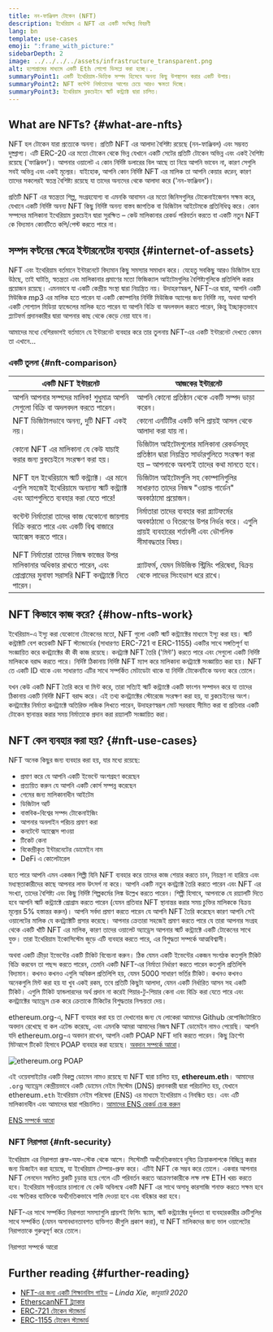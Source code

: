 ```yaml
---
title: নন-ফাঞ্জিবল টোকেন (NFT)
description: ইথেরিয়াম এ NFT এর একটি সংক্ষিপ্ত বিবরণী
lang: bn
template: use-cases
emoji: ":frame_with_picture:"
sidebarDepth: 2
image: ../../../../assets/infrastructure_transparent.png
alt: হলোগ্রামের মাধ্যমে একটি Eth লোগো ডিসপ্লে করা হচ্ছে।.
summaryPoint1: একটি ইথেরিয়াম-ভিত্তিক সম্পদ হিসেবে অনন্য কিছু উপস্থাপন করার একটি উপায়।
summaryPoint2: NFT কন্টেন্ট নির্মাতাদের আগের চেয়ে আরও ক্ষমতা দিচ্ছে।
summaryPoint3: ইথেরিয়াম ব্লকচেইনে স্মার্ট কন্ট্র্যাক্ট দ্বারা চালিত।
---
```


## What are NFTs? {#what-are-nfts}

NFT হল টোকেন যারা প্রত্যেকে অনন্য। প্রতিটি NFT এর আলাদা বৈশিষ্ট্য রয়েছে (নন-ফাঞ্জিবল) এবং সম্ভবত দুষ্প্রাপ্য। এটি ERC-20 এর মতো টোকেন থেকে ভিন্ন যেখানে একটি সেটের প্রতিটি টোকেন অভিন্ন এবং একই বৈশিষ্ট্য রয়েছে ('ফাঞ্জিবল')। আপনার ওয়ালেট এ কোন নির্দিষ্ট ডলারের বিল আছে তা নিয়ে আপনি ভাবেন না, কারণ সেগুলি সবই অভিন্ন এবং একই মূল্যের। যাইহোক, আপনি কোন নির্দিষ্ট NFT এর মালিক তা আপনি কেয়ার _করেন_, কারণ তাদের সকলেরই স্বতন্ত্র বৈশিষ্ট্য রয়েছে যা তাদের অন্যদের থেকে আলাদা করে ('নন-ফাঞ্জিবল')।

প্রতিটি NFT এর স্বতন্ত্রতা শিল্প, সংগ্রহযোগ্য বা এমনকি আবাসন এর মতো জিনিসগুলির টোকেনাইজেশন সক্ষম করে, যেখানে একটি নির্দিষ্ট অনন্য NFT কিছু নির্দিষ্ট অনন্য বাস্তব জাগতিক বা ডিজিটাল আইটেমকে প্রতিনিধিত্ব করে। কোন সম্পদের মালিকানা ইথেরিয়াম ব্লকচেইন দ্বারা সুরক্ষিত – কেউ মালিকানার রেকর্ড পরিবর্তন করতে বা একটি নতুন NFT কে বিদ্যমান কোনটিতে কপি/পেস্ট করতে পারে না।

<YouTube id="Xdkkux6OxfM" />

## সম্পদ বণ্টনের ক্ষেত্রে ইন্টারনেটের ব্যবহার {#internet-of-assets}

NFT এবং ইথেরিয়াম বর্তমানে ইন্টারনেটে বিদ্যমান কিছু সমস্যার সমাধান করে। যেহেতু সবকিছু আরও ডিজিটাল হয়ে উঠছে, তাই ঘাটতি, স্বতন্ত্রতা এবং মালিকানার প্রমাণের মতো ফিজিক্যাল আইটেমগুলির বৈশিষ্ট্যগুলিকে প্রতিলিপি করার প্রয়োজন রয়েছে। এমনভাবে যা একটি কেন্দ্রীয় সংস্থা দ্বারা নিয়ন্ত্রিত নয়। উদাহরণস্বরূপ, NFT-এর দ্বারা, আপনি একটি মিউজিক mp3 এর মালিক হতে পারেন যা একটি কোম্পানির নির্দিষ্ট মিউজিক অ্যাপের জন্য নির্দিষ্ট নয়, অথবা আপনি একটি সোশ্যাল মিডিয়া হ্যান্ডেলের মালিক হতে পারেন যা আপনি বিক্রি বা অদলবদল করতে পারেন, কিন্তু ইচ্ছাকৃতভাবে প্ল্যাটফর্ম প্রদানকারীর দ্বারা আপনার কাছ থেকে কেড়ে নেয়া যাবে না।

আমাদের মধ্যে বেশিরভাগই বর্তমানে যে ইন্টারনেট ব্যবহার করে তার তুলনায় NFT-এর একটি ইন্টারনেট দেখতে কেমন তা এখানে...

### একটি তুলনা {#nft-comparison}

| একটি NFT ইন্টারনেট                                                                                                                          | আজকের ইন্টারনেট                                                                                                                              |
| ------------------------------------------------------------------------------------------------------------------------------------------- | -------------------------------------------------------------------------------------------------------------------------------------------- |
| আপনি আপনার সম্পদের মালিক! শুধুমাত্র আপনি সেগুলো বিক্রি বা অদলবদল করতে পারেন।                                                                | আপনি কোনো প্রতিষ্ঠান থেকে একটি সম্পদ ভাড়া করেন।                                                                                              |
| NFT ডিজিটালভাবে অনন্য, দুটি NFT একই নয়।                                                                                                    | কোনো এনটিটির একটি কপি প্রায়ই আসল থেকে আলাদা করা যায় না।                                                                                    |
| কোনো NFT এর মালিকানা যে কেউ যাচাই করার জন্য ব্লকচেইনে সংরক্ষণ করা হয়।                                                                      | ডিজিটাল আইটেমগুলোর মালিকানা রেকর্ডসমূহ প্রতিষ্ঠান দ্বারা নিয়ন্ত্রিত সার্ভারগুলিতে সংরক্ষণ করা হয় – আপনাকে অবশ্যই তাদের কথা মানতে হবে।      |
| NFT হল ইথেরিয়ামে স্মার্ট কন্ট্র্যাক্ট। এর মানে এগুলি সহজেই ইথেরিয়ামে অন্যান্য স্মার্ট কন্ট্র্যাক্ট এবং অ্যাপগুলিতে ব্যবহার করা যেতে পারে! | ডিজিটাল আইটেমগুলি সহ কোম্পানিগুলির সাধারণত তাদের নিজস্ব "ওয়াল্ড গার্ডেন" অবকাঠামো প্রয়োজন।                                                  |
| কন্টেন্ট নির্মাতারা তাদের কাজ যেকোনো জায়গায় বিক্রি করতে পারে এবং একটি বিশ্ব বাজারে অ্যাক্সেস করতে পারে।                                   | নির্মাতারা তাদের ব্যবহার করা প্ল্যাটফর্মের অবকাঠামো ও বিতরণের উপর নির্ভর করে। এগুলি প্রায়ই ব্যবহারের শর্তাবলী এবং ভৌগলিক সীমাবদ্ধতার বিষয়। |
| NFT নির্মাতারা তাদের নিজস্ব কাজের উপর মালিকানার অধিকার রাখতে পারেন, এবং প্রোগ্রামের মুনাফা সরাসরি NFT কনট্র্যাক্টে নিতে পারেন।              | প্ল্যাটফর্ম, যেমন মিউজিক স্ট্রিমিং পরিষেবা, বিক্রয় থেকে লাভের সিংহভাগ ধরে রাখে।                                                             |

## NFT কিভাবে কাজ করে? {#how-nfts-work}

ইথেরিয়াম-এ ইস্যু করা যেকোনো টোকেনের মতো, NFT গুলো একটি স্মার্ট কন্ট্র্যাক্টের মাধ্যমে ইস্যু করা হয়। স্মার্ট কন্ট্রাক্টটি বেশ কয়েকটি NFT স্ট্যান্ডার্ডের (সাধারণত ERC-721 বা ERC-1155) একটির সাথে সঙ্গতিপূর্ণ যা সংজ্ঞায়িত করে কনট্র্যাক্টের কী কী কাজ রয়েছে। কনট্র্যাক্ট NFT তৈরি ('মিন্ট') করতে পারে এবং সেগুলো একটি নির্দিষ্ট মালিককে বরাদ্দ করতে পারে। নির্দিষ্ট ঠিকানায় নির্দিষ্ট NFT ম্যাপ করে মালিকানা কনট্র্যাক্টে সংজ্ঞায়িত করা হয়। NFT তে একটি ID থাকে এবং সাধারণত এটির সাথে সম্পর্কিত মেটাডেটা থাকে যা নির্দিষ্ট টোকেনটিকে অনন্য করে তোলে।

যখন কেউ একটি NFT তৈরি করে বা মিন্ট করে, তারা সত্যিই স্মার্ট কন্ট্র্যাক্টে একটি ফাংশন সম্পাদন করে যা তাদের ঠিকানায় একটি নির্দিষ্ট NFT বরাদ্দ করে। এই তথ্য কনট্র্যাক্টের স্টোরেজে সংরক্ষণ করা হয়, যা ব্লকচেইনের অংশ। কনট্র্যাক্টের নির্মাতা কনট্র্যাক্টে অতিরিক্ত লজিক লিখতে পারেন, উদাহরণস্বরূপ মোট সরবরাহ সীমিত করা বা প্রতিবার একটি টোকেন স্থানান্তর করার সময় নির্মাতাকে প্রদান করা রয়্যালটি সংজ্ঞায়িত করা।

## NFT কেন ব্যবহার করা হয়? {#nft-use-cases}

NFT অনেক কিছুর জন্য ব্যবহার করা হয়, যার মধ্যে রয়েছে:

- প্রমাণ করে যে আপনি একটি ইভেন্টে অংশগ্রহণ করেছেন
- প্রত্যয়িত করুন যে আপনি একটি কোর্স সম্পন্ন করেছেন
- গেমের জন্য মালিকানাধীন আইটেম
- ডিজিটাল আর্ট
- বাস্তবিক-বিশ্বের সম্পদ টোকেনাইজিং
- আপনার অনলাইন পরিচয় প্রমাণ করা
- কনটেন্টে অ্যাক্সেস পাওয়া
- টিকেট কেনা
- বিকেন্দ্রীকৃত ইন্টারনেটের ডোমেইন নাম
- DeFi এ কোলেটারেল

হতে পারে আপনি এমন একজন শিল্পী যিনি NFT ব্যবহার করে তাদের কাজ শেয়ার করতে চান, নিয়ন্ত্রণ না হারিয়ে এবং মধ্যস্থতাকারীদের কাছে আপনার লাভ উৎসর্গ না করে। আপনি একটি নতুন কনট্র্যাক্ট তৈরি করতে পারেন এবং NFT এর সংখ্যা, তাদের বৈশিষ্ট্য এবং কিছু নির্দিষ্ট শিল্পকর্মের লিঙ্ক উল্লেখ করতে পারেন। শিল্পী হিসাবে, আপনাকে যে রয়্যালটি দিতে হবে আপনি স্মার্ট কন্ট্র্যাক্টে প্রোগ্রাম করতে পারেন (যেমন প্রতিবার NFT স্থানান্তর করার সময় চুক্তির মালিককে বিক্রয় মূল্যের 5% হস্তান্তর করুন)। আপনি সর্বদা প্রমাণ করতে পারেন যে আপনি NFT তৈরি করেছেন কারণ আপনি সেই ওয়ালেটের মালিক যে কনট্র্যাক্টটি প্রসার করেছে। আপনার ক্রেতারা সহজেই প্রমাণ করতে পারে যে তারা আপনার সংগ্রহ থেকে একটি খাঁটি NFT এর মালিক, কারণ তাদের ওয়ালেট অ্যাড্রেস আপনার স্মার্ট কন্ট্র্যাক্টে একটি টোকেনের সাথে যুক্ত। তারা ইথেরিয়াম ইকোসিস্টেম জুড়ে এটি ব্যবহার করতে পারে, এর বিশুদ্ধতা সম্পর্কে আত্মবিশ্বাসী।

অথবা একটি ক্রীড়া ইভেন্টের একটি টিকিট বিবেচনা করুন। ঠিক যেমন একটি ইভেন্টের একজন সংগঠক কতগুলি টিকিট বিক্রি করবেন তা পছন্দ করতে পারেন, তেমনি একটি NFT-এর নির্মাতা নির্ধারণ করতে পারেন কতগুলি প্রতিলিপি বিদ্যমান। কখনও কখনও এগুলি অবিকল প্রতিলিপি হয়, যেমন 5000 সাধারণ ভর্তির টিকিট। কখনও কখনও অনেকগুলি মিন্ট করা হয় যা খুব একই রকম, তবে প্রতিটি কিছুটা আলাদা, যেমন একটি নির্ধারিত আসন সহ একটি টিকিট। এগুলি টিকিট হ্যান্ডলারদের অর্থ প্রদান না করেই পিয়ার-টু-পিয়ার কেনা এবং বিক্রি করা যেতে পারে এবং কনট্র্যাক্টের অ্যাড্রেস চেক করে ক্রেতাকে টিকিটের বিশুদ্ধতার নিশ্চয়তা দেয়।

ethereum.org-এ, NFT ব্যবহার করা হয় তা দেখানোর জন্য যে লোকেরা আমাদের Github রেপোজিটোরিতে অবদান রেখেছে বা কল এটেন্ড করেছে, এবং এমনকি আমরা আমাদের নিজস্ব NFT ডোমেইন নামও পেয়েছি। আপনি যদি ethereum.org-এ অবদান রাখেন, আপনি একটি POAP NFT দাবি করতে পারেন। কিছু ক্রিপ্টো মিটআপে টিকেট হিসাবে POAP ব্যবহার করা হয়েছে। [অবদান সম্পর্কে আরো](/contributing/#poap)।

![ethereum.org POAP](./poap.png)

এই ওয়েবসাইটের একটি বিকল্প ডোমেন নামও রয়েছে যা NFT দ্বারা চালিত হয়, **ethereum.eth**। আমাদের `.org` অ্যাড্রেস কেন্দ্রীয়ভাবে একটি ডোমেন নেইম সিস্টেম (DNS) প্রদানকারী দ্বারা পরিচালিত হয়, যেখানে ethereum`.eth` ইথেরিয়াম নেইম পরিষেবা (ENS) এর মাধ্যমে ইথেরিয়াম এ নিবন্ধিত হয়। এবং এটি মালিকানাধীন এবং আমাদের দ্বারা পরিচালিত। [আমাদের ENS রেকর্ড চেক করুন](https://app.ens.domains/name/ethereum.eth)

[ENS সম্পর্কে আরো](https://app.ens.domains)

<Divider />

### NFT নিরাপত্তা {#nft-security}

ইথেরিয়াম এর নিরাপত্তা প্রুফ-অফ-স্টেক থেকে আসে। সিস্টেমটি অর্থনৈতিকভাবে দূষিত ক্রিয়াকলাপকে বিচ্ছিন্ন করার জন্য ডিজাইন করা হয়েছে, যা ইথেরিয়াম টেম্পার-প্রুফ করে। এটিই NFT কে সম্ভব করে তোলে। একবার আপনার NFT লেনদেন সম্বলিত ব্লকটি চূড়ান্ত হয়ে গেলে এটি পরিবর্তন করতে আক্রমণকারীকে লক্ষ লক্ষ ETH খরচ করতে হবে। ইথেরিয়াম সফ্টওয়্যার চালানো যে কেউ অবিলম্বে একটি NFT এর সাথে অসাধু কারসাজি শনাক্ত করতে সক্ষম হবে এবং ক্ষতিকর ব্যাক্তিকে অর্থনৈতিকভাবে শাস্তি দেওয়া হবে এবং বহিষ্কার করা হবে।

NFT-এর সাথে সম্পর্কিত নিরাপত্তা সমস্যাগুলি প্রায়শই ফিশিং স্ক্যাম, স্মার্ট কন্ট্র্যাক্টের দুর্বলতা বা ব্যবহারকারীর ত্রুটিগুলির সাথে সম্পর্কিত (যেমন অসাবধানতাবশত ব্যক্তিগত কীগুলি প্রকাশ করা), যা NFT মালিকদের জন্য ভাল ওয়ালেটের নিরাপত্তাকে গুরুত্বপূর্ণ করে তোলে।

<ButtonLink to="/security/">
  নিরাপত্তা সম্পর্কে আরো
</ButtonLink>

## Further reading {#further-reading}

- [NFT-এর জন্য একটি শিক্ষানবিস গাইড](https://linda.mirror.xyz/df649d61efb92c910464a4e74ae213c4cab150b9cbcc4b7fb6090fc77881a95d) – _Linda Xie, জানুয়ারি 2020_
- [EtherscanNFT ট্র্যাকার](https://etherscan.io/nft-top-contracts)
- [ERC-721 টোকেন স্ট্যান্ডার্ড](/developers/docs/standards/tokens/erc-721/)
- [ERC-1155 টোকেন স্ট্যান্ডার্ড](/developers/docs/standards/tokens/erc-1155/)

<Divider />

<QuizWidget quizKey="nfts" />
